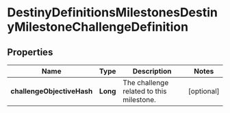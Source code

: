 
# DestinyDefinitionsMilestonesDestinyMilestoneChallengeDefinition

## Properties
Name | Type | Description | Notes
------------ | ------------- | ------------- | -------------
**challengeObjectiveHash** | **Long** | The challenge related to this milestone. |  [optional]



